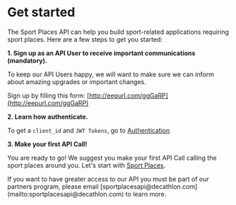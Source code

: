 # Get started

The Sport Places API can help you build sport-related applications requiring sport places. Here are a few steps to get you started:

**1. Sign up as an API User to receive important communications (mandatory).**

To keep our API Users happy, we will want to make sure we can inform about amazing upgrades or important changes.

Sign up by filling this form: [http://eepurl.com/ggGaRP](http://eepurl.com/ggGaRP)

**2. Learn how authenticate.**

To get a `client_id` and `JWT Tokens`, go to [Authentication](#authentication)

**3. Make your first API Call!**

You are ready to go! We suggest you make your first API Call calling the sport places around you. Let's start with [Sport Places](#sport-places).  

<aside class="notice">
If you want to have greater access to our API you must be part of our partners program, please email [sportplacesapi@decathlon.com](mailto:sportplacesapi@decathlon.com) to learn more. 
</aside>